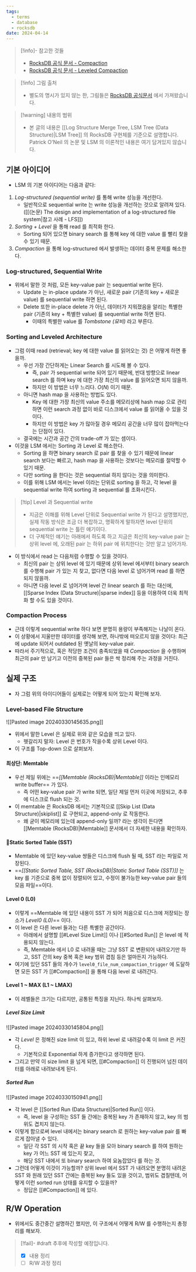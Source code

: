 ```yaml
---
tags:
  - terms
  - database
  - rocksdb
date: 2024-04-14
---
```

> [!info]- 참고한 것들
> - [RocksDB 공식 문서 - Compaction](https://github.com/facebook/rocksdb/wiki/Compaction)
> - [RocksDB 공식 문서 - Leveled Compaction](https://github.com/facebook/rocksdb/wiki/Leveled-Compaction)

> [!info] 그림 출처
> - 별도의 명시가 있지 않는 한, 그림들은 [RocksDB 공식문서](https://github.com/facebook/rocksdb/wiki/Leveled-Compaction) 에서 가져왔습니다.

> [!warning] 내용의 범위
> - 본 글의 내용은 [[Log Structure Merge Tree, LSM Tree (Data Structure)|LSM Tree]] 의 RocksDB 구현체를 기준으로 설명합니다. Patrick O'Neil 의 논문 및 LSM 의 이론적인 내용은 여기 담겨있지 않습니다.

## 기본 아이디어

- LSM 의 기본 아이디어는 다음과 같다:

1. *Log-structured (sequential write)* 를 통해 write 성능을 개선한다.
	- 일반적으로 sequential write 는 write 성능을 개선하는 것으로 알려져 있다. ([[(논문) The design and implementation of a log-structured file system|참고 사례 - LFS]])
2. *Sorting + Level* 을 통해 read 를 최적화 한다.
	- Sorting 되어 있으면 binary search 를 통해 key 에 대한 value 를 빨리 찾을 수 있기 때문.
3. *Compaction* 을 통해 log-structured 에서 발생하는 데이터 중복 문제를 해소한다.

### Log-structured, Sequential Write

- 위에서 말한 것 처럼, 모든 key-value pair 는 sequential write 된다.
	- Update 는 in-place update 가 아닌, 새로운 pair (기존의 key + 새로운 value) 를 sequential write 하면 된다.
	- Delete 또한 in-place delete 가 아닌, 데이터가 지워졌음을 알리는 특별한 pair (기존의 key + 특별한 value) 를 sequential write 하면 된다.
		- 이때의 특별한 value 를 *Tombstone (묘비)* 라고 부른다.

### Sorting and Leveled Architecture

- 그럼 이때 read (retrieval; key 에 대한 value 를 읽어오는 것) 은 어떻게 하면 좋을까.
	- 우선 가장 간단하게는 Linear Search 를 시도해 볼 수 있다.
		- 즉, pair 가 sequential write 되어 있기 때문에, 반대 방향으로 linear search 를 하며 key 에 대한 가장 최신의 value 를 읽어오면 되지 않을까.
		- 하지만 이 방법은 너무 느리다. $O(N)$ 이기 때문.
	- 아니면 hash map 을 사용하는 방법도 있다.
		- Key 에 대한 가장 최신의 value 주소를 메모리상에 hash map 으로 관리하면 이런 search 과정 없이 바로 디스크에서 value 를 읽어올 수 있을 것이다.
		- 하지만 이 방법은 key 가 많아질 경우 메모리 공간을 너무 많이 잡아먹는다는 단점이 있다.
	- 결국에는 시간과 공간 간의 trade-off 가 있는 셈이다.
- 이것을 LSM 에서는 Sorting 과 Level 로 해소한다.
	- Sorting 을 하면 binary search 로 pair 를 찾을 수 있기 때문에 linear search 보다는 빠르고, hash map 을 사용하는 것보다는 메모리를 절약할 수 있기 때문.
	- 다만 sorting 을 한다는 것은 sequential 하지 않다는 것을 의미한다.
	- 이를 위해 LSM 에서는 level 이라는 단위로 sorting 을 하고, 각 level 을 sequential write 하여 sorting 과 sequential 를 조화시킨다.

> [!tip] Level 과 Sequential write
> - 지금은 이해를 위해 Level 단위로 Sequential write 가 된다고 설명했지만, 실제 작동 방식은 조금 더 복잡하고, 명확하게 말하자면 level 단위의 sequential write 는 틀린 얘기이다.
> - 더 구체적인 얘기는 아래에서 하도록 하고 지금은 최신의 key-value pair 는 상위 level 에, 오래된 pair 는 하위 pair 에 위치한다는 것만 알고 넘어가자.

- 이 방식에서 read 는 다음처럼 수행할 수 있을 것이다.
	- 최신의 pair 는 상위 level 에 있기 때문에 상위 level 에서부터 binary search 를 수행해 pair 가 있는 지 찾고, 없다면 다음 level 로 넘어가며 read 를 하면 되지 않을까.
	- 아니면 다음 level 로 넘어가며 level 간 linear search 를 하는 대신에, [[Sparse Index (Data Structure)|sparse index]] 등을 이용하여 더욱 최적화 할 수도 있을 것이다.

### Compaction Process

- 근데 이렇게 sequential write 하다 보면 분명히 용량이 부족해지는 나날이 온다.
- 이 상황에서 지울만한 데이터를 생각해 보면, 하나밖에 떠오르지 않을 것이다: 최근에 update 되어서 outdated 된 옛날의 key-value pair.
- 따라서 주기적으로, 혹은 적당한 조건이 충족되었을 때 *Compaction* 을 수행하며 최근의 pair 만 남기고 이전의 중복된 pair 들은 싹 정리해 주는 과정을 거친다.

## 실제 구조

- 자 그럼 위의 아이디어들이 실제로는 어떻게 되어 있는지 확인해 보자.

### Level-based File Structure

![[Pasted image 20240330145635.png]]

- 위에서 말한 Level 은 실제로 위와 같은 모습을 띄고 있다.
	- 헷갈리지 말자: Level 은 번호가 작을수록 상위 Level 이다.
- 이 구조를 Top-down 으로 살펴보자.

#### 최상단: Memtable

- 우선 제일 위에는 ==*[[Memtable (RocksDB)|Memtable]]* 이라는 인메모리 write buffer== 가 있다.
	- 즉 어떤 key-value pair 가 write 되면, 일단 제일 먼저 이곳에 저장되고, 추후에 디스크로 flush 되는 것.
- 이 memtable 은 RocksDB 에서는 기본적으로 [[Skip List (Data Structure)|skiplist]] 로 구현되고, append-only 로 작동한다.
	- 왜 굳이 메모리에 있는데 append-only 일까? 라는 생각이 든다면 [[Memtable (RocksDB)|Memtable]] 문서에서 더 자세한 내용을 확인하자.
#### Static Sorted Table (SST)

- Memtable 에 있던 key-value 쌍들은 디스크에 flush 될 때, SST 라는 파일로 저장된다.
- ==*[[Static Sorted Table, SST (RocksDB)|Static Sorted Table (SST)]]* 는 key 를 기준으로 중복 없이 정렬되어 있고, 수정이 불가능한 key-value pair 들의 모음 파일==이다.

#### Level 0 (L0)

- 이렇게 ==Memtable 에 있던 내용이 SST 가 되어 처음으로 디스크에 저장되는 장소가 *Level0 (L0)*== 이다. 
- 이 level 은 다른 level 들과는 다른 특별한 공간이다.
	- 아래에서 설명할 [[#Level Size Limit]] 이나 [[#Sorted Run]] 은 level 에 적용되지 않는다.
	- 즉, Memtable 에서 L0 로 내려올 때는 그냥 SST 로 변환되어 내려오기만 하고, SST 간의 key 중복 혹은 key 범위 겹침 등은 얼마든지 가능하다.
- 여기에 있던 SST 들의 개수가 `level0_file_num_compaction_trigger` 에 도달하면 모든 SST 가 [[#Compaction]] 을 통해 다음 level 로 내려간다.

#### Level 1 ~ MAX (L1 ~ LMAX)

- 이 레벨들은 크기는 다르지만, 공통된 특징을 지닌다. 하나씩 살펴보자.

##### Level Size Limit

![[Pasted image 20240330145804.png]]

- 각 *Level* 은 정해진 size limit 이 있고, 하위 level 로 내려갈수록 이 limit 은 커진다.
	- 기본적으로 Exponential 하게 증가한다고 생각하면 된다.
- 그리고 만약 이 size limit 을 넘게 되면, [[#Compaction]] 이 진행되어 넘친 데이터를 아래로 내려보내게 된다.

##### Sorted Run

![[Pasted image 20240330150941.png]]

- 각 level 은 [[Sorted Run (Data Structure)|Sorted Run]] 이다.
	- 즉, level 을 구성하는 SST 들 간에는 중복된 key 가 존재하지 않고, key 의 범위도 겹치지 않는다.
- 이렇게 함으로써 level 내에서는 binary search 로 원하는 key-value pair 를 빠르게 잡아낼 수 있다.
	- 일단 각 SST 의 시작 혹은 끝 key 들을 모아 binary search 를 하여 원하는 key 가 어느 SST 에 있는지 찾고,
	- 해당 SST 내에서 또 binary search 하여 요놈잡았다 를 하는 것.
- 그런데 어떻게 이것이 가능할까? 상위 level 에서 SST 가 내려오면 분명히 내려온 SST 와 원래 있던 SST 간에는 중복된 key 들도 있을 것이고, 범위도 겹칠텐데, 어떻게 이런 sorted run 상태를 유지할 수 있을까?
	- 정답은 [[#Compaction]] 에 있다.

## R/W Operation

- 위에서도 중간중간 설명하긴 했지만, 이 구조에서 어떻게 R/W 를 수행하는지 총정리를 해보자.

> [!fail]- #draft 추후에 작성할 예정입니다.
> - [x] 내용 정리
> - [ ] R/W 과정 정리